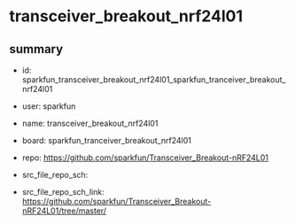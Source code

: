 # transceiver_breakout_nrf24l01
 
## summary 
* id: sparkfun_transceiver_breakout_nrf24l01_sparkfun_tranceiver_breakout_nrf24l01
* user: sparkfun
* name: transceiver_breakout_nrf24l01
* board: sparkfun_tranceiver_breakout_nrf24l01
* repo: https://github.com/sparkfun/Transceiver_Breakout-nRF24L01



* src_file_repo_sch: 
* src_file_repo_sch_link: https://github.com/sparkfun/Transceiver_Breakout-nRF24L01/tree/master/






